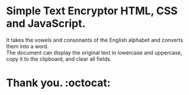 # Simple Text Encryptor HTML, CSS and JavaScript. 
It takes the vowels and consonants of the English alphabet and converts them into a word.<br>
The document can display the original text in lowercase and uppercase, copy it to the clipboard, and clear all fields.<br>

# Thank you. :octocat:

